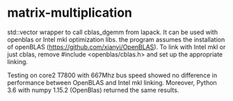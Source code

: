 # matrix-multiplication
std::vector wrapper to call cblas_dgemm from lapack. It can be used with openblas or Intel mkl optimization libs.
the program assumes the installation of openBLAS (https://github.com/xianyi/OpenBLAS). To link with Intel mkl or just cblas, remove #include <openblas/cblas.h> and set up the appropriate linking. 

Testing on core2 T7800 with 667Mhz bus speed showed no difference in performance between OpenBLAS and Intel mkl linking. Moreover, Python 3.6 with numpy 1.15.2 (OpenBlas) returned the same results.  
